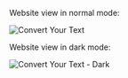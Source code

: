Website view in normal mode:

![Convert Your Text](https://github.com/meaayush/Convert-Your-Text/assets/83123197/f26ab091-e38a-41a1-8af8-ae9155772fb9)


Website view in dark mode:

![Convert Your Text - Dark](https://github.com/meaayush/Convert-Your-Text/assets/83123197/84ed0362-6890-435e-a232-03182ba7c674)
